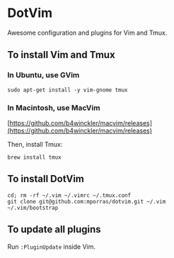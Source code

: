 # DotVim

Awesome configuration and plugins for Vim and Tmux.


## To install Vim and Tmux


### In Ubuntu, use GVim

````
sudo apt-get install -y vim-gnome tmux
````


### In Macintosh, use MacVim

[https://github.com/b4winckler/macvim/releases](https://github.com/b4winckler/macvim/releases)

Then, install Tmux:
````
brew install tmux
````


## To install DotVim

````
cd; rm -rf ~/.vim ~/.vimrc ~/.tmux.conf
git clone git@github.com:mporras/dotvim.git ~/.vim
~/.vim/bootstrap
````


## To update all plugins

Run `:PluginUpdate` inside Vim.
